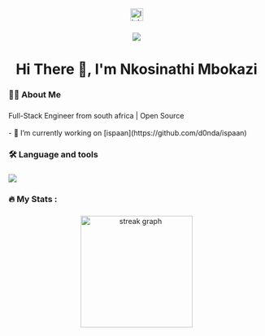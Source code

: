 <div align="center">
  <a href="https://www.linkedin.com/in/nkosinathimbokazi" target="_blank">
    <img src="https://img.shields.io/static/v1?message=LinkedIn&logo=linkedin&label=&color=0077B5&logoColor=white&labelColor=&style=for-the-badge" height="25" alt="linkedin logo"  />
  </a>
</div>

###

<div align="center">
  <img src="https://visitor-badge.laobi.icu/badge?page_id=d0nda.d0nda&"  />
</div>

###

<h1 align="center">Hi There 👋, I'm Nkosinathi Mbokazi</h1>

###

<h3 align="left">👩‍💻  About Me</h3>

###

<p align="left">Full-Stack Engineer from south africa | Open Source<br><br>- 🔭 I’m currently working on [ispaan](https://github.com/d0nda/ispaan) <br>

###

<h3 align="left">🛠 Language and tools</h3>

###

<p align="left">
<img src="https://skillicons.dev/icons?i=html,css,js,react,nextjs,bootstrap,tailwindcss,mongodb,express,nodejs,git,github,vscode&perline=8">
</p>


###

<h3 align="left">🔥 My Stats :</h3>

###

<div align="center">
  <img src="https://streak-stats.demolab.com?user=d0nda&locale=en&mode=daily&theme=dark&hide_border=false&border_radius=5&order=3" height="220" alt="streak graph"/>
</div>

###
